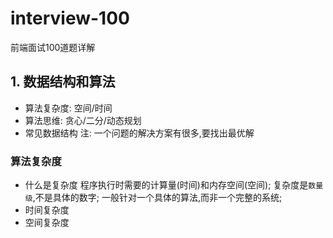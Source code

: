# interview-100
前端面试100道题详解

## 1. 数据结构和算法
- 算法复杂度: 空间/时间
- 算法思维: 贪心/二分/动态规划
- 常见数据结构
注: 一个问题的解决方案有很多,要找出最优解

### 算法复杂度
 - 什么是复杂度
    程序执行时需要的计算量(时间)和内存空间(空间);
    复杂度是`数量级`,不是具体的数字;
    一般针对一个具体的算法,而非一个完整的系统;
 - 时间复杂度
 - 空间复杂度